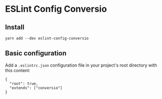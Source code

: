 ESLint Config Conversio
=======================

## Install

`yarn add --dev eslint-config-conversio`

## Basic configuration

Add a `.eslintrc.json` configuration file in your project's root directory with this content:

```
{
  "root": true,
  "extends": ["conversio"]
}
```
